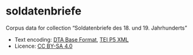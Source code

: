 # soldatenbriefe
Corpus data for collection “Soldatenbriefe des 18. und 19. Jahrhunderts”

* Text encoding: [DTA Base Format](https://www.deutschestextarchiv.de/doku/basisformat/), [TEI P5 XML](https://tei-c.org/guidelines/p5/)
* Licence: [CC BY-SA 4.0](https://github.com/deutschestextarchiv/soldatenbriefe/blob/main/LICENSE.md)
